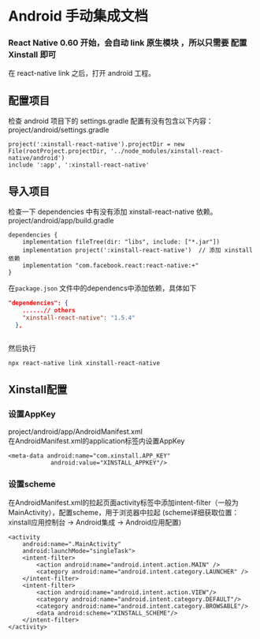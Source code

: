 # Android 手动集成文档

### React Native 0.60 开始，会自动 link 原生模块 ，所以只需要 配置 Xinstall 即可
在 react-native link 之后，打开 android 工程。

## 配置项目
检查 android 项目下的 settings.gradle 配置有没有包含以下内容：
project/android/settings.gradle

```
project(':xinstall-react-native').projectDir = new File(rootProject.projectDir, '../node_modules/xinstall-react-native/android')
include ':app', ':xinstall-react-native'
```
## 导入项目
检查一下 dependencies 中有没有添加 xinstall-react-native 依赖。
project/android/app/build.gradle
```
dependencies {
    implementation fileTree(dir: "libs", include: ["*.jar"])
    implementation project(':xinstall-react-native')  // 添加 xinstall 依赖
    implementation "com.facebook.react:react-native:+" 
}
```

在``package.json`` 文件中的dependencs中添加依赖，具体如下
```json
"dependencies": {
    ......// others
    "xinstall-react-native": "1.5.4"
  },
  
```

然后执行 
```shell
npx react-native link xinstall-react-native
```

## Xinstall配置

### 设置AppKey 
project/android/app/AndroidManifest.xml  
在AndroidManifest.xml的application标签内设置AppKey
```
<meta-data android:name="com.xinstall.APP_KEY"
            android:value="XINSTALL_APPKEY"/>
```

### 设置scheme 
在AndroidManifest.xml的拉起页面activity标签中添加intent-filter（一般为MainActivity），配置scheme，用于浏览器中拉起
(scheme详细获取位置：xinstall应用控制台 -> Android集成 -> Android应用配置)
```
<activity
    android:name=".MainActivity"
    android:launchMode="singleTask">
    <intent-filter>
        <action android:name="android.intent.action.MAIN" />
        <category android:name="android.intent.category.LAUNCHER" />
    </intent-filter>
    <intent-filter>
        <action android:name="android.intent.action.VIEW"/>
        <category android:name="android.intent.category.DEFAULT"/>
        <category android:name="android.intent.category.BROWSABLE"/>
        <data android:scheme="XINSTALL_SCHEME"/>
    </intent-filter>
</activity>
```